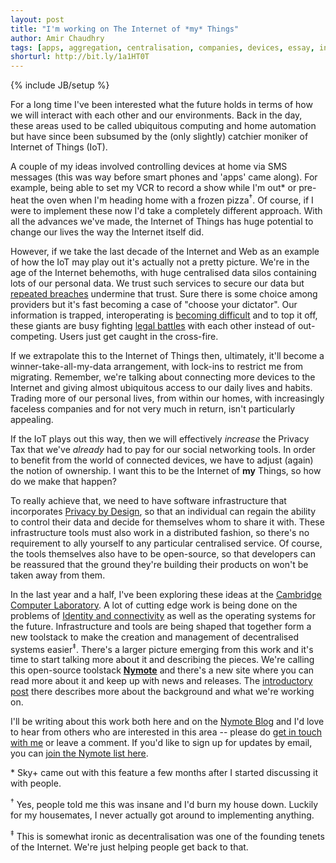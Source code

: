 ```yaml
---
layout: post
title: "I'm working on The Internet of *my* Things"
author: Amir Chaudhry
tags: [apps, aggregation, centralisation, companies, devices, essay, internet of things, nymote, ownership, privacy, rights, software, tech]
shorturl: http://bit.ly/1a1HT0T
---
```

{% include JB/setup %}

For a long time I've been interested what the future holds in terms of how 
we will interact with each other and our environments.  Back in the day, 
these areas used to be called ubiquitous computing and home automation but 
have since been subsumed by the (only slightly) catchier moniker of Internet 
of Things (IoT).

A couple of my ideas involved controlling devices at home via SMS messages 
(this was way before smart phones and 'apps' came along).  For example, 
being able to set my VCR to record a show while I'm out\* or pre-heat the 
oven when I'm heading home with a frozen pizza<sup>&dagger;</sup>.  Of 
course, if I were to implement these now I'd take a completely different 
approach.  With all the advances we've made, the Internet of Things has huge 
potential to change our lives the way the Internet itself did.

However, if we take the last decade of the Internet and Web as an example of 
how the IoT may play out it's actually not a pretty picture.  We're in the 
age of the Internet behemoths, with huge centralised data silos containing 
lots of our personal data.  We trust such services to secure our data but 
[repeated breaches][dropbox-breaches] undermine that trust. Sure there is 
some choice among providers but it's fast becoming a case of "choose your 
dictator".  Our information is trapped, interoperating is 
[becoming difficult][eff-google-xmpp] and to top it off, these giants are 
busy fighting [legal battles][groklaw-apple] with each other instead of 
out-competing.  Users just get caught in the cross-fire.

If we extrapolate this to the Internet of Things then, ultimately, it'll 
become a winner-take-all-my-data arrangement, with lock-ins to restrict me 
from migrating.  Remember, we're talking about connecting more devices to 
the Internet and giving almost ubiquitous access to our daily lives and 
habits.  Trading more of our personal lives, from within our homes, with 
increasingly faceless companies and for not very much in return, isn't 
particularly appealing.

If the IoT plays out this way, then we will effectively *increase* the 
Privacy Tax that we've *already* had to pay for our social networking tools. 
In order to benefit from the world of connected devices, we have to adjust 
(again) the notion of ownership.  I want this to be the Internet of **my** 
Things, so how do we make that happen?

To really achieve that, we need to have software infrastructure that 
incorporates [Privacy by Design][], so that an individual can regain the 
ability to control their data and decide for themselves whom to share it 
with. These infrastructure tools must also work in a distributed fashion, so 
there's no requirement to ally yourself to any particular centralised 
service. Of course, the tools themselves also have to be open-source, so 
that developers can be reassured that the ground they're building their 
products on won't be taken away from them.

In the last year and a half, I've been exploring these ideas at the 
[Cambridge Computer Laboratory][].  A lot of cutting edge work is being done 
on the problems of [Identity and connectivity][signpost-post] as well as the 
operating systems for the future.  Infrastructure and tools are being shaped 
that together form a new toolstack to make the creation and management of 
decentralised systems easier<sup>&Dagger;</sup>.  There's a larger picture 
emerging from this work and it's time to start talking more about it and 
describing the pieces.  We're calling this open-source toolstack 
**[Nymote][]** and there's a new site where you can read more about it and 
keep up with news and releases.  The [introductory post][nymote-intro-blog] 
there describes more about the background and what we're working on.  

I'll be writing about this work both here and on the [Nymote Blog][] and I'd 
love to hear from others who are interested in this area -- please do 
[get in touch with me][about] or leave a comment.  If you'd like to sign up 
for updates by email, you can [join the Nymote list here][nymote-list].

[dropbox-breaches]: http://venturebeat.com/2012/08/01/dropbox-has-become-problem-child-of-cloud-security/
[eff-google-xmpp]: https://www.eff.org/deeplinks/2013/05/google-abandons-open-standards-instant-messaging
[groklaw-apple]: http://www.groklaw.net/article.php?story=20130523150909464
[Privacy by Design]: http://en.wikipedia.org/wiki/Privacy_by_Design
[Cambridge Computer Laboratory]: http://www.cl.cam.ac.uk
[signpost-post]: http://nymote.org/connected-devices-and-signpost
[Nymote]: http://nymote.org
[nymote-intro-blog]: http://nymote.org/blog/2013/introducing-nymote/
[Nymote Blog]: http://nymote.org/blog
[about]: /about
[nymote-list]: http://eepurl.com/mXYb1

<!-- footnotes -->
<p class="footnote">* Sky+ came out with this feature a few months after I started discussing it with people.</p>

<p class="footnote"><sup>&dagger;</sup> Yes, people told me this was insane and I'd burn my house down.  Luckily for my housemates, I never actually got around to implementing anything.</p>

<p class="footnote"><sup>&Dagger;</sup> This is somewhat ironic as decentralisation was one of the founding tenets of the Internet. We're just helping people get back to that.</p>
